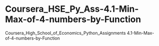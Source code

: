 # Coursera_HSE_Py_Ass-4.1-Min-Max-of-4-numbers-by-Function
Coursera_High_School_of_Economics_Python_Assignments 4.1-Min-Max-of-4-numbers-by-Function
